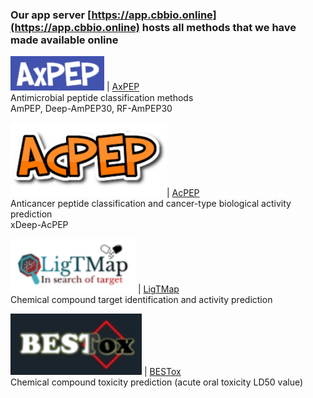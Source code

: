 ### Our app server [https://app.cbbio.online](https://app.cbbio.online) hosts all methods that we have made available online

<kbd><img src="images/axpep-logo.jpg" width="150"></kbd> | [AxPEP](https://app.cbbio.online/ampep/home)<br />Antimicrobial peptide classification methods<br />AmPEP, Deep-AmPEP30, RF-AmPEP30

<kbd><img src="images/acpep-logo.png" width="250"></kbd>| [AcPEP](https://app.cbbio.online/acpep/home)<br />Anticancer peptide classification and cancer-type biological activity prediction <br />xDeep-AcPEP

<kbd><img src="images/ligtmap-logo.png" width="200"></kbd> | [LigTMap](https://cbbio.online/LigTMap)<br />Chemical compound target identification and activity prediction 

<kbd><img src="images/bestox-logo.jpg" width="210"></kbd> | [BESTox](https://app.cbbio.online/bestox/home)<br />Chemical compound toxicity prediction (acute oral toxicity LD50 value)
